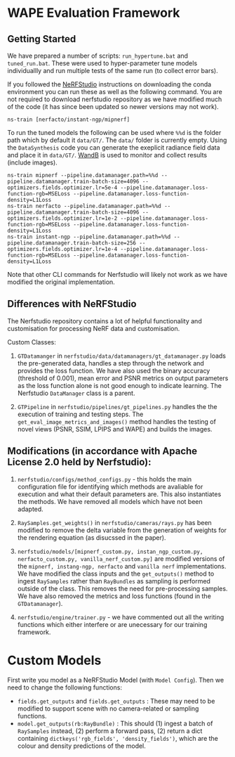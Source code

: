 # WAPE Evaluation Framework

## Getting Started
We have prepared a number of scripts: `run_hypertune.bat` and `tuned_run.bat`. These were used to hyper-parameter tune models individuallly and run multiple tests of the same run (to collect error bars).

If you followed the [NeRFStudio](https://github.com/nerfstudio-project/nerfstudio/) instructions on downloading the conda environment you can run these as well as the following command. You are not required to download nerfstudio repository as we have modified much of the code (it has since been updated so newer versions may not work).

```
ns-train [nerfacto/instant-ngp/mipnerf]
```

To run the tuned models the following can be used where `%%d` is the folder path which by default it `data/GT/`. The `data/` folder is currently empty. Using the `DataSynthesis` code you can generate the exeplicit radiance field data and place it in `data/GT/`. [WandB](https://wandb.ai/) is used to monitor and collect results (include images).

```
ns-train mipnerf --pipeline.datamanager.path=%%d --pipeline.datamanager.train-batch-size=4096 --optimizers.fields.optimizer.lr=5e-4 --pipeline.datamanager.loss-function-rgb=MSELoss --pipeline.datamanager.loss-function-density=L1Loss
ns-train nerfacto --pipeline.datamanager.path=%%d --pipeline.datamanager.train-batch-size=4096 --optimizers.fields.optimizer.lr=1e-2 --pipeline.datamanager.loss-function-rgb=MSELoss --pipeline.datamanager.loss-function-density=L1Loss
ns-train instant-ngp --pipeline.datamanager.path=%%d --pipeline.datamanager.train-batch-size=256 --optimizers.fields.optimizer.lr=1e-4 --pipeline.datamanager.loss-function-rgb=MSELoss --pipeline.datamanager.loss-function-density=L1Loss
```

Note that other CLI commands for Nerfstudio will likely not work as we have modified the original implementation.

## Differences with NeRFStudio
The Nerfstudio repository contains a lot of helpful functionality and customisation for processing NeRF data and customisation.
    
Custom Classes:
    
1. `GTDatamanger` in `nerfstudio/data/datamanagers/gt_datamanager.py` loads the pre-generated data, handles a step through the network and provides the loss function. We have also used the binary accuracy (threshold of 0.001), mean error and PSNR metrics on output parameters as the loss function alone is not good enough to indicate learning. The Nerfstudio `DataManager` class is a parent.

2. `GTPipeline` in `nerfstudio/pipelines/gt_pipelines.py` handles the the execution of training and testing steps. The `get_eval_image_metrics_and_images()` method handles the testing of novel views (PSNR, SSIM, LPIPS and WAPE) and builds the images.

## Modifications (in accordance with Apache License 2.0 held by Nerfstudio):

1. `nerfstudio/configs/method_configs.py` - this holds the main configuration file for identifying which methods are avaliable for execution and what their default parameters are. This also instantiates the methods. We have removed all models which have not been adapted.

2. `RaySamples.get_weights()` in `nerfstudio/cameras/rays.py` has been modified to remove the delta variable from the generation of weights for the rendering equation (as disucssed in the paper).

3. `nerfstudio/models/[mipnerf_custom.py, instan_ngp_custom.py, nerfacto_custom.py, vanilla_nerf_custom.py]` are modified versions of the `mipnerf, instang-ngp, nerfacto` and `vanilla nerf` implementations. We have modified the class inputs and the `get_outputs()` method to ingest `RaySamples` rather than `RayBundles` as sampling is performed outside of the class. This removes the need for pre-processing samples. We have also removed the metrics and loss functions (found in the `GTDatamanager`).

4. `nerfstudio/engine/trainer.py` - we have commented out all the writing functions which either interfere or are unecessary for our training framework.

# Custom Models
First write you model as a NeRFStudio Model (with `Model Config`). Then we need to change the following functions: 

- `fields.get_outputs` and `fields.get_outputs` : These may need to be modified to support scene with no camera-related or sampling functions.
- `model.get_outputs(rb:RayBundle)` : This should (1) ingest a batch of `RaySamples` instead, (2) perform a forward pass, (2) return a dict containing `dictkeys('rgb_fields', 'density_fields')`, which are the colour and density predictions of the model.
